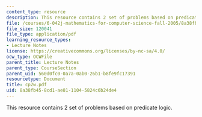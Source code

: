 ```yaml
---
content_type: resource
description: This resource contains 2 set of problems based on predicate logic.
file: /courses/6-042j-mathematics-for-computer-science-fall-2005/8a38fb458cd1ae8111045824c6b24de4_cp2w.pdf
file_size: 120041
file_type: application/pdf
learning_resource_types:
- Lecture Notes
license: https://creativecommons.org/licenses/by-nc-sa/4.0/
ocw_type: OCWFile
parent_title: Lecture Notes
parent_type: CourseSection
parent_uid: 560d0fc0-0a7a-0ab0-26b1-b8fe9fc17391
resourcetype: Document
title: cp2w.pdf
uid: 8a38fb45-8cd1-ae81-1104-5824c6b24de4
---
```

This resource contains 2 set of problems based on predicate logic.